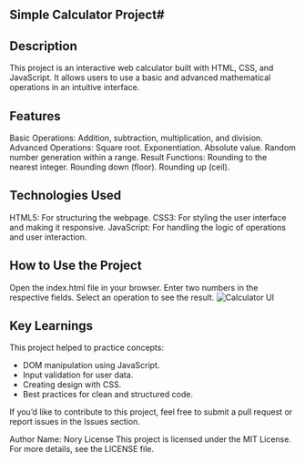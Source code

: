 ## Simple Calculator Project#

## Description
This project is an interactive web calculator built with HTML, CSS, and JavaScript. It allows users to use a basic and advanced mathematical operations in an intuitive interface. 

## Features
Basic Operations: Addition, subtraction, multiplication, and division.
Advanced Operations:
Square root.
Exponentiation.
Absolute value.
Random number generation within a range.
Result Functions:
Rounding to the nearest integer.
Rounding down (floor).
Rounding up (ceil).

## Technologies Used
HTML5: For structuring the webpage.
CSS3: For styling the user interface and making it responsive.
JavaScript: For handling the logic of operations and user interaction.

## How to Use the Project
Open the index.html file in your browser.
Enter two numbers in the respective fields.
Select an operation to see the result.
![Calculator UI](screenshots/calculator-ui.png)

## Key Learnings
This project helped to practice concepts:

- DOM manipulation using JavaScript.
- Input validation for user data.
- Creating design with CSS.
- Best practices for clean and structured code.
  
If you’d like to contribute to this project, feel free to submit a pull request or report issues in the Issues section.

Author Name: Nory
License
This project is licensed under the MIT License. For more details, see the LICENSE file.
